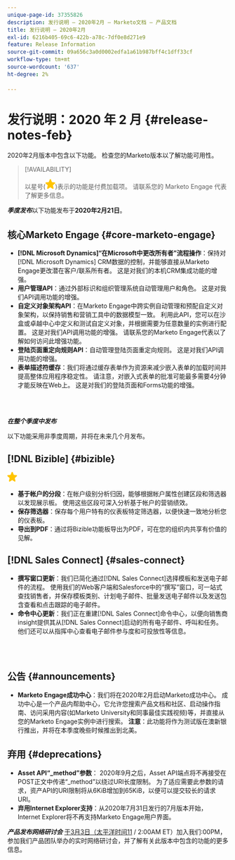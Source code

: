 ```yaml
---
unique-page-id: 37355826
description: 发行说明 — 2020年2月 — Marketo文档 — 产品文档
title: 发行说明 — 2020年2月
exl-id: 6216b405-69c6-422b-a78c-7df0e8d271e9
feature: Release Information
source-git-commit: 09a656c3a0d0002edfa1a61b987bff4c1dff33cf
workflow-type: tm+mt
source-wordcount: '637'
ht-degree: 2%

---
```


# 发行说明：2020 年 2 月 {#release-notes-feb}

2020年2月版本中包含以下功能。 检查您的Marketo版本以了解功能可用性。

>[!AVAILABILITY]
>
>以星号(![（星号）](assets/yellow-star.png))表示的功能是付费加载项。 请联系您的 Marketo Engage 代表了解更多信息。

**_季度发布_**&#x200B;以下功能发布于&#x200B;**2020年2月21日**。

## 核心Marketo Engage {#core-marketo-engage}

* **[!DNL Microsoft Dynamics]“在Microsoft中更改所有者”流程操作**：保持对[!DNL Microsoft Dynamics] CRM数据的控制，并能够直接从Marketo Engage更改潜在客户/联系所有者。 这是对我们的本机CRM集成功能的增强。
* **用户管理API**：通过外部标识和组织管理系统自动管理用户和角色。 这是对我们API调用功能的增强。
* **自定义对象架构API**：在Marketo Engage中跨实例自动管理和预配自定义对象架构，以保持销售和营销工具中的数据模型一致。 利用此API，您可以在沙盒或卓越中心中定义和测试自定义对象，并根据需要为任意数量的实例进行配置。 这是对我们API调用功能的增强。 请联系您的Marketo Engage代表以了解如何访问此增强功能。
* **登陆页面重定向规则API**：自动管理登陆页面重定向规则。 这是对我们API调用功能的增强。
* **表单描述符缓存**：我们将通过缓存表单作为资源来减少嵌入表单的加载时间并提高整体应用程序稳定性。 请注意，对嵌入式表单的批准可能最多需要4分钟才能反映在Web上。 这是对我们的登陆页面和Forms功能的增强。

<br> 

**_在整个季度中发布_**

以下功能采用非季度周期，并将在未来几个月发布。

## [!DNL Bizible] {#bizible}

![（星形）](assets/yellow-star.png)

* **基于帐户的分段**：在帐户级别分析归因，能够根据帐户属性创建区段和筛选器以发现展示板。 使用这些区段可深入分析基于帐户的营销绩效。
* **保存筛选器**：保存每个用户特有的仪表板特定筛选器，以便快速一致地分析您的仪表板。
* **导出到PDF**：通过将Bizible功能板导出为PDF，可在您的组织内共享有价值的见解。

## [!DNL Sales Connect] {#sales-connect}

* **撰写窗口更新**：我们已简化通过[!DNL Sales Connect]选择模板和发送电子邮件的流程。 使用我们的Web客户端和Salesforce中的“撰写”窗口，可一站式查找销售者，并保存模板类别、计划电子邮件、批量发送电子邮件以及发送包含查看和点击跟踪的电子邮件。
* **命令中心更新**：我们正在重建[!DNL Sales Connect]命令中心，以便向销售商insight提供其从[!DNL Sales Connect]启动的所有电子邮件、呼叫和任务。 他们还可以从指挥中心查看电子邮件参与度和可投放性等信息。

<br> 

## 公告 {#announcements}

* **Marketo Engage成功中心**：我们将在2020年2月启动Marketo成功中心。 成功中心是一个产品内帮助中心，它允许您搜索产品文档和社区、启动操作指南、访问采用内容(如Marketo University和同事最佳实践视频)等，并直接从您的Marketo Engage实例中进行搜索。 **注意**：此功能将作为测试版在澳新银行推出，并将在本季度晚些时候推出到北美。

## 弃用 {#deprecations}

* **Asset API“_method”参数**： 2020年9月之后，Asset API端点将不再接受在POST正文中传递“_method”以绕过URI长度限制。 为了适应需要此参数的请求，资产API的URI限制将从6KiB增加到65KiB，以便可以提交较长的请求URI。
* **弃用Internet Explorer支持**：从2020年7月31日发行的7月版本开始，Internet Explorer将不再支持Marketo Engage用户界面。

**_产品发布网络研讨会_** [于3月3日（太平洋时间11](https://engage.marketo.com/Jan_Feb_20_Release_Webinar_Registration.html) / 2:00AM ET）加入我们:00PM，参加我们产品团队举办的实时网络研讨会，并了解有关此版本中包含的功能的更多信息。
